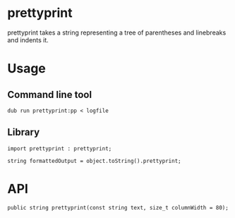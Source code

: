 # prettyprint

prettyprint takes a string representing a tree of parentheses and linebreaks and indents it.

# Usage

## Command line tool

    dub run prettyprint:pp < logfile

## Library

```
import prettyprint : prettyprint;

string formattedOutput = object.toString().prettyprint;
```

# API

    public string prettyprint(const string text, size_t columnWidth = 80);
